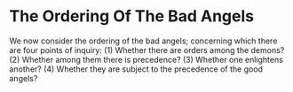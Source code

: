# The Ordering Of The Bad Angels

We now consider the ordering of the bad angels; concerning which there are four points of inquiry:
(1) Whether there are orders among the demons?
(2) Whether among them there is precedence?
(3) Whether one enlightens another?
(4) Whether they are subject to the precedence of the good angels?